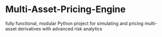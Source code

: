 # Multi-Asset-Pricing-Engine
fully functional, modular Python project for simulating and pricing multi-asset derivatives with advanced risk analytics
